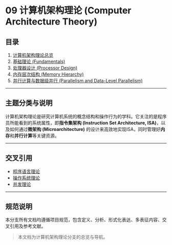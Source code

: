 # 09 计算机架构理论 (Computer Architecture Theory)

## 目录

1.  [计算机架构理论总览](./README.md)
2.  [基础理论 (Fundamentals)](./09.1_Fundamentals/README.md)
3.  [处理器设计 (Processor Design)](./09.2_Processor_Design/README.md)
4.  [内存层次结构 (Memory Hierarchy)](./09.3_Memory_Hierarchy/README.md)
5.  [并行计算与数据级并行 (Parallelism and Data-Level Parallelism)](./09.4_Parallelism_and_Data-Level_Parallelism/README.md)

---

## 主题分类与说明

计算机架构理论是研究计算机系统的概念结构和操作行为的学科。它关注的是程序员所能看到的系统属性，即**指令集架构 (Instruction Set Architecture, ISA)**，以及如何通过**微架构 (Microarchitecture)** 的设计来高效地实现ISA，同时管理好**内存**和**并行计算**等关键资源。

---

## 交叉引用

-   [程序语言理论](../08_Programming_Language_Theory/README.md)
-   [操作系统理论](../10_Operating_System_Theory/README.md)
-   [并发理论](../11_Concurrency_Theory/README.md)

---

## 规范说明

本分支所有文档均遵循项目规范，包含定义、分析、形式化表达、多表征内容、交叉引用及参考文献。

> 本文档为计算机架构理论分支的总览与导航。 
